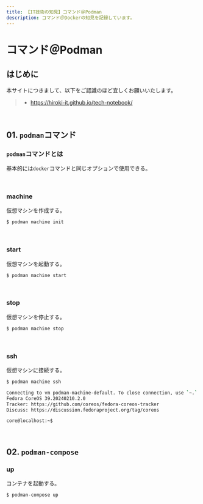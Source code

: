 ```yaml
---
title: 【IT技術の知見】コマンド＠Podman
description: コマンド＠Dockerの知見を記録しています。
---
```


# コマンド＠Podman

## はじめに

本サイトにつきまして、以下をご認識のほど宜しくお願いいたします。

> - https://hiroki-it.github.io/tech-notebook/

<br>

## 01. `podman`コマンド

### `podman`コマンドとは

基本的には`docker`コマンドと同じオプションで使用できる。

<br>

### machine

仮想マシンを作成する。

```bash
$ podman machine init
```

<br>

### start

仮想マシンを起動する。

```bash
$ podman machine start
```

<br>

### stop

仮想マシンを停止する。

```bash
$ podman machine stop
```

<br>

### ssh

仮想マシンに接続する。

```bash
$ podman machine ssh

Connecting to vm podman-machine-default. To close connection, use `~.` or `exit`
Fedora CoreOS 39.20240210.2.0
Tracker: https://github.com/coreos/fedora-coreos-tracker
Discuss: https://discussion.fedoraproject.org/tag/coreos

core@localhost:~$
```

<br>

## 02. `podman-compose`

### up

コンテナを起動する。

```bash
$ podman-compose up
```

<br>
